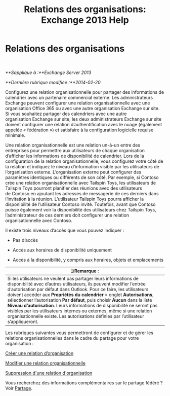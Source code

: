﻿---
title: 'Relations des organisations: Exchange 2013 Help'
TOCTitle: Relations des organisations
ms:assetid: 4c48db61-3370-462b-a3f8-2a6311c6e4ee
ms:mtpsurl: https://technet.microsoft.com/fr-fr/library/JJ657445(v=EXCHG.150)
ms:contentKeyID: 50478133
ms.date: 04/24/2018
mtps_version: v=EXCHG.150
ms.translationtype: HT
---

# Relations des organisations

 

_**Sapplique à :**Exchange Server 2013_

_**Dernière rubrique modifiée :**2014-02-20_

Configurez une relation organisationnelle pour partager des informations de calendrier avec un partenaire commercial externe. Les administrateurs Exchange peuvent configurer une relation organisationnelle avec une organisation Office 365 ou avec une autre organisation Exchange sur site. Si vous souhaitez partager des calendriers avec une autre organisation Exchange sur site, les deux administrateurs Exchange sur site doivent configurer une relation d’authentification avec le nuage (également appelée « fédération ») et satisfaire à la configuration logicielle requise minimale.

Une relation organisationnelle est une relation un-à-un entre des entreprises pour permettre aux utilisateurs de chaque organisation d’afficher les informations de disponibilité de calendrier. Lors de la configuration de la relation organisationnelle, vous configurez votre côté de la relation et indiquez le niveau d’information visible par les utilisateurs de l’organisation externe. L’organisation externe peut configurer des paramètres identiques ou différents de son côté. Par exemple, si Contoso crée une relation organisationnelle avec Tailspin Toys, les utilisateurs de Tailspin Toys pourront planifier des réunions avec des utilisateurs de Contoso en ajoutant les adresses de messagerie de ces derniers dans l’invitation à la réunion. L’utilisateur Tailspin Toys pourra afficher la disponibilité de l’utilisateur Contoso invité. Toutefois, avant que Contoso puisse également voir la disponibilité des utilisateurs chez Tailspin Toys, l’administrateur de ces derniers doit configurer une relation organisationnelle avec Contoso.

Il existe trois niveaux d’accès que vous pouvez indiquer :

  - Pas d’accès

  - Accès aux horaires de disponibilité uniquement

  - Accès à la disponibilité, y compris aux horaires, objets et emplacements

<table>
<thead>
<tr class="header">
<th><img src="images/JJ159664.note(EXCHG.150).gif" title="Remarque" alt="Remarque" />Remarque :</th>
</tr>
</thead>
<tbody>
<tr class="odd">
<td>Si les utilisateurs ne veulent pas partager leurs informations de disponibilité avec d’autres utilisateurs, ils peuvent modifier l’entrée d’autorisation par défaut dans Outlook. Pour ce faire, les utilisateurs doivent accéder aux <strong>Propriétés du calendrier</strong> &gt; onglet <strong>Autorisations</strong>, sélectionner l’autorisation <strong>Par défaut</strong>, puis choisir <strong>Aucun</strong> dans la liste <strong>Niveau d’autorisation</strong>. Leurs informations de disponibilité ne seront pas visibles par les utilisateurs internes ou externes, même si une relation organisationnelle existe. Les autorisations définies par l’utilisateur s’appliqueront.</td>
</tr>
</tbody>
</table>


Les rubriques suivantes vous permettront de configurer et de gérer les relations organisationnelles dans le cadre du partage pour votre organisation :

[Créer une relation d’organisation](create-an-organization-relationship-exchange-2013-help.md)

[Modifier une relation organisationnelle](modify-an-organization-relationship-exchange-2013-help.md)

[Suppression d'une relation d'organisation](remove-an-organization-relationship-exchange-2013-help.md)

Vous recherchez des informations complémentaires sur le partage fédéré ? Voir [Partage](sharing-exchange-2013-help.md).

